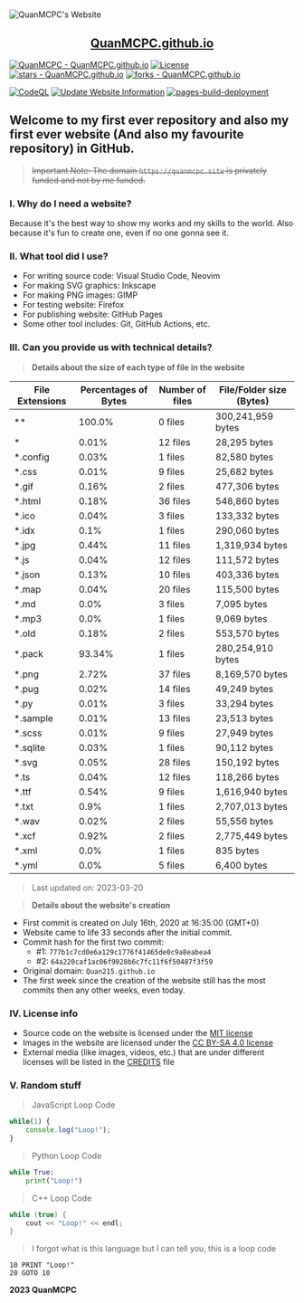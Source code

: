 <h1 style="text-align: center"></h1>

![QuanMCPC's Website](https://quanmcpc.github.io/website/image/social_preview.png)

<p align="center">
    <a href="https://quanmcpc.github.io">
        <h2 align="center">QuanMCPC.github.io</h2>
    </a>
</p>

[![QuanMCPC - QuanMCPC.github.io](https://img.shields.io/static/v1?label=QuanMCPC&message=QuanMCPC.github.io&color=red&logo=github)](https://github.com/QuanMCPC/QuanMCPC.github.io)
[![License](https://img.shields.io/badge/License-MIT-red)](#-license)
[![stars - QuanMCPC.github.io](https://img.shields.io/github/stars/QuanMCPC/QuanMCPC.github.io?style=social)](https://github.com/QuanMCPC/QuanMCPC.github.io)
[![forks - QuanMCPC.github.io](https://img.shields.io/github/forks/QuanMCPC/QuanMCPC.github.io?style=social)](https://github.com/QuanMCPC/QuanMCPC.github.io)

[![CodeQL](https://github.com/QuanMCPC/QuanMCPC.github.io/actions/workflows/codeql-analysis.yml/badge.svg)](https://github.com/QuanMCPC/QuanMCPC.github.io/actions/workflows/codeql-analysis.yml)
[![Update Website Information](https://github.com/QuanMCPC/QuanMCPC.github.io/actions/workflows/update_site_info.yml/badge.svg)](https://github.com/QuanMCPC/QuanMCPC.github.io/actions/workflows/main.yml)
[![pages-build-deployment](https://github.com/QuanMCPC/QuanMCPC.github.io/actions/workflows/pages/pages-build-deployment/badge.svg)](https://github.com/QuanMCPC/QuanMCPC.github.io/actions/workflows/pages/pages-build-deployment)

## Welcome to my first ever repository and also my first ever website (And also my favourite repository) in GitHub.

> ~~Important Note: The domain `https://quanmcpc.site` is privately funded and not by me funded.~~

### I. Why do I need a website?
Because it's the best way to show my works and my skills to the world. Also because it's fun to create one, even if no one gonna see it.

### II. What tool did I use?
- For writing source code: Visual Studio Code, Neovim
- For making SVG graphics: Inkscape
- For making PNG images: GIMP
- For testing website: Firefox
- For publishing website: GitHub Pages
- Some other tool includes: Git, GitHub Actions, etc.

### III. Can you provide us with technical details?

> **Details about the size of each type of file in the website**
<!--python_data_start-->
File Extensions | Percentages of Bytes | Number of files | File/Folder size (Bytes)
----------------|--------------------- |-----------------|--------------------------
\*\* | 100.0% | 0 files | 300,241,959 bytes
\* | 0.01% | 12 files | 28,295 bytes
\*.config | 0.03% | 1 files | 82,580 bytes
\*.css | 0.01% | 9 files | 25,682 bytes
\*.gif | 0.16% | 2 files | 477,306 bytes
\*.html | 0.18% | 36 files | 548,860 bytes
\*.ico | 0.04% | 3 files | 133,332 bytes
\*.idx | 0.1% | 1 files | 290,060 bytes
\*.jpg | 0.44% | 11 files | 1,319,934 bytes
\*.js | 0.04% | 12 files | 111,572 bytes
\*.json | 0.13% | 10 files | 403,336 bytes
\*.map | 0.04% | 20 files | 115,500 bytes
\*.md | 0.0% | 3 files | 7,095 bytes
\*.mp3 | 0.0% | 1 files | 9,069 bytes
\*.old | 0.18% | 2 files | 553,570 bytes
\*.pack | 93.34% | 1 files | 280,254,910 bytes
\*.png | 2.72% | 37 files | 8,169,570 bytes
\*.pug | 0.02% | 14 files | 49,249 bytes
\*.py | 0.01% | 3 files | 33,294 bytes
\*.sample | 0.01% | 13 files | 23,513 bytes
\*.scss | 0.01% | 9 files | 27,949 bytes
\*.sqlite | 0.03% | 1 files | 90,112 bytes
\*.svg | 0.05% | 28 files | 150,192 bytes
\*.ts | 0.04% | 12 files | 118,266 bytes
\*.ttf | 0.54% | 9 files | 1,616,940 bytes
\*.txt | 0.9% | 1 files | 2,707,013 bytes
\*.wav | 0.02% | 2 files | 55,556 bytes
\*.xcf | 0.92% | 2 files | 2,775,449 bytes
\*.xml | 0.0% | 1 files | 835 bytes
\*.yml | 0.0% | 5 files | 6,400 bytes
> Last updated on: 2023-03-20
<!--python_data_stop-->

> **Details about the website's creation**
- First commit is created on July 16th, 2020 at 16:35:00 (GMT+0)
- Website came to life 33 seconds after the initial commit.
- Commit hash for the first two commit:
    - #1: `777b1c7cd0e6a129c1776f41465de0c9a8eabea4`
    - #2: `64a220caf1ac06f9028b6c7fc11f6f50487f3f59`
- Original domain: `Quan215.github.io`
- The first week since the creation of the website still has the most commits then any other weeks, even today.

### IV. License info
- Source code on the website is licensed under the [MIT license](/LICENSE)
- Images in the website are licensed under the [CC BY-SA 4.0 license](http://creativecommons.org/licenses/by-sa/4.0/)
- External media (like images, videos, etc.) that are under different licenses will be listed in the [CREDITS](/CREDITS.md) file

### V. Random stuff
> JavaScript Loop Code
```JavaScript
while(1) {
    console.log("Loop!");
}
```
> Python Loop Code
```Python
while True:
    print("Loop!")
```
> C++ Loop Code
```c++
while (true) {
    cout << "Loop!" << endl;
}
```
> I forgot what is this language but I can tell you, this is a loop code
```basic
10 PRINT "Loop!"
20 GOTO 10
```

**2023 QuanMCPC**
